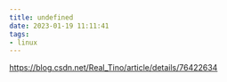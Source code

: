 ```yaml
---
title: undefined
date: 2023-01-19 11:11:41
tags:
- linux
---
```


https://blog.csdn.net/Real_Tino/article/details/76422634